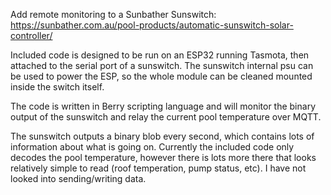Add remote monitoring to a Sunbather Sunswitch: https://sunbather.com.au/pool-products/automatic-sunswitch-solar-controller/

Included code is designed to be run on an ESP32 running Tasmota, then attached to the serial port of a sunswitch. The sunswitch internal psu can be used to power the ESP, so the whole module can be cleaned mounted inside the switch itself.

The code is written in Berry scripting language and will monitor the binary output of the sunswitch and relay the current pool temperature over MQTT.

The sunswitch outputs a binary blob every second, which contains lots of information about what is going on. Currently the included code only decodes the pool temperature, however there is lots more there that looks relatively simple to read (roof temperation, pump status, etc). I have not looked into sending/writing data.
